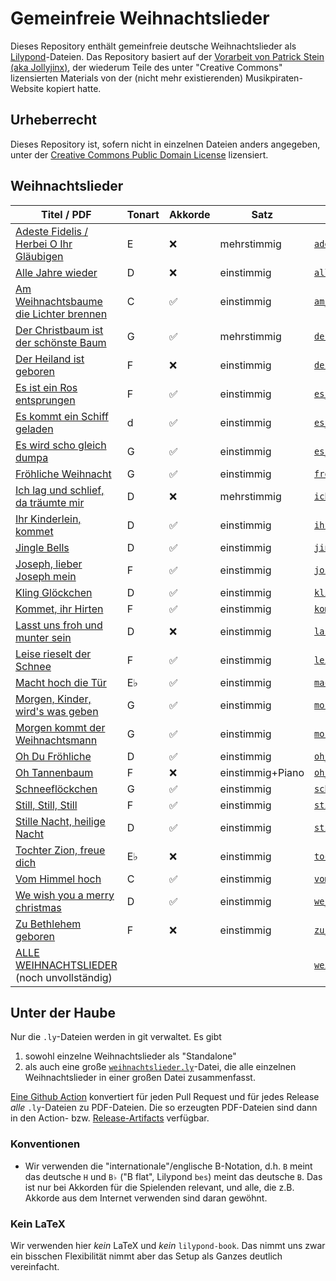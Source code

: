 # Gemeinfreie Weihnachtslieder

Dieses Repository enthält gemeinfreie deutsche Weihnachtslieder als [Lilypond](https://lilypond.org/)-Dateien.
Das Repository basiert auf der [Vorarbeit von Patrick Stein (aka Jollyjinx)](https://github.com/jollyjinx/kinder-wollen-singen),
der wiederum Teile des unter "Creative Commons" lizensierten Materials von der (nicht mehr existierenden) Musikpiraten-Website kopiert hatte.

## Urheberrecht
Dieses Repository ist, sofern nicht in einzelnen Dateien anders angegeben, unter der [Creative Commons Public Domain License](LICENSE) lizensiert.

## Weihnachtslieder

| Titel / PDF                                                                                                                                                        | Tonart | Akkorde | Satz             | Lilypond-Datei                                                                                                  |
|--------------------------------------------------------------------------------------------------------------------------------------------------------------------|--------|---------|------------------|-----------------------------------------------------------------------------------------------------------------|
| [Adeste Fidelis / Herbei O Ihr Gläubigen](https://github.com/ranacrocando/kinder-wollen-singen/releases/latest/download/adeste_fidelis.pdf)                        | E      | ❌       | mehrstimmig      | [`adeste_fidelis.ly`](books/weihnachtslieder/adeste_fidelis.ly)                                                 |
| [Alle Jahre wieder](https://github.com/ranacrocando/kinder-wollen-singen/releases/latest/download/alle_jahre_wieder.pdf)                                           | D      | ❌       | einstimmig       | [`alle_jahre_wieder.ly`](books/weihnachtslieder/alle_jahre_wieder.ly)                                           |
| [Am Weihnachtsbaume die Lichter brennen](https://github.com/ranacrocando/kinder-wollen-singen/releases/latest/download/am_weihnachtsbaume_die_lichter_brennen.pdf) | C      | ✅       | einstimmig       | [`am_weihnachtsbaume_die_lichter_brennen.ly`](books/weihnachtslieder/am_weihnachtsbaume_die_lichter_brennen.ly) |
| [Der Christbaum ist der schönste Baum](https://github.com/ranacrocando/kinder-wollen-singen/releases/latest/download/der_christbaum_ist_der_schoenste_baum.pdf)    | G      | ✅       | mehrstimmig      | [`der_christbaum_ist_der_schoenste_baum.ly`](books/weihnachtslieder/der_christbaum_ist_der_schoenste_baum.ly)   |
| [Der Heiland ist geboren](https://github.com/ranacrocando/kinder-wollen-singen/releases/latest/download/der_heiland_ist_geboren.pdf)                               | F      | ❌       | einstimmig       | [`der_heiland_ist_geboren.ly`](books/weihnachtslieder/der_heiland_ist_geboren.ly)                               |
| [Es ist ein Ros entsprungen](https://github.com/ranacrocando/kinder-wollen-singen/releases/latest/download/es_ist_ein_ros_entsprungen-einstimmig.pdf)              | F      | ✅       | einstimmig       | [`es_ist_ein_ros_entsprungen-einstimmig.ly`](books/weihnachtslieder/es_ist_ein_ros_entsprungen-einstimmig.ly)   |
| [Es kommt ein Schiff geladen](https://github.com/ranacrocando/kinder-wollen-singen/releases/latest/download/es_kommt_ein_schiff_geladen.pdf)                       | d      | ✅       | einstimmig       | [`es_kommt_ein_schiff_geladen.ly`](books/weihnachtslieder/es_kommt_ein_schiff_geladen.ly)                       |
| [Es wird scho gleich dumpa](https://github.com/ranacrocando/kinder-wollen-singen/releases/latest/download/es_wird_scho_gleich_dumpa.pdf)                           | G      | ✅       | einstimmig       | [`es_wird_scho_gleich_dumpa.ly`](books/weihnachtslieder/es_wird_scho_gleich_dumpa.ly)                           |
| [Fröhliche Weihnacht](https://github.com/ranacrocando/kinder-wollen-singen/releases/latest/download/froehliche_weihnacht.pdf)                                      | G      | ✅       | einstimmig       | [`froehliche_weihnacht.ly`](books/weihnachtslieder/froehliche_weihnacht.ly)                                     |
| [Ich lag und schlief, da träumte mir](https://github.com/ranacrocando/kinder-wollen-singen/releases/latest/download/ich_lag_und_schlief_da_traeumte_mir.pdf)       | D      | ❌       | mehrstimmig      | [`ich_lag_und_schlief_da_traeumte_mir.ly`](books/weihnachtslieder/ich_lag_und_schlief_da_traeumte_mir.ly)       |
| [Ihr Kinderlein, kommet](https://github.com/ranacrocando/kinder-wollen-singen/releases/latest/download/ihr_kinderlein_kommet.pdf)                                  | D      | ✅       | einstimmig       | [`ihr_kinderlein_kommet.ly`](books/weihnachtslieder/ihr_kinderlein_kommet.ly)                                   |
| [Jingle Bells](https://github.com/ranacrocando/kinder-wollen-singen/releases/latest/download/jingle_bells.pdf)                                                     | D      | ✅       | einstimmig       | [`jingle_bells.ly`](books/weihnachtslieder/jingle_bells.ly)                                                     |
| [Joseph, lieber Joseph mein](https://github.com/ranacrocando/kinder-wollen-singen/releases/latest/download/joseph_lieber_joseph_mein.pdf)                          | F      | ✅       | einstimmig       | [`joseph_lieber_joseph_mein.ly`](books/weihnachtslieder/joseph_lieber_joseph_mein.ly)                           |
| [Kling Glöckchen](https://github.com/ranacrocando/kinder-wollen-singen/releases/latest/download/kling_gloeckchen.pdf)                                              | D      | ✅       | einstimmig       | [`kling_gloeckchen.ly`](books/weihnachtslieder/kling_gloeckchen.ly)                                             |
| [Kommet, ihr Hirten](https://github.com/ranacrocando/kinder-wollen-singen/releases/latest/download/kommet_ihr_hirten.pdf)                                          | F      | ✅       | einstimmig       | [`kommet_ihr_hirten.ly`](books/weihnachtslieder/kommet_ihr_hirten.ly)                                           |
| [Lasst uns froh und munter sein](https://github.com/ranacrocando/kinder-wollen-singen/releases/latest/download/lasst_uns_froh_und_munter_sein.pdf)                 | D      | ❌       | einstimmig       | [`lasst_uns_froh_und_munter_sein.ly`](books/weihnachtslieder/lasst_uns_froh_und_munter_sein.ly)                 |
| [Leise rieselt der Schnee](https://github.com/ranacrocando/kinder-wollen-singen/releases/latest/download/leise_rieselt_der_schnee.pdf)                             | F      | ✅       | einstimmig       | [`leise_rieselt_der_schnee.ly`](books/weihnachtslieder/leise_rieselt_der_schnee.ly)                             |
| [Macht hoch die Tür](https://github.com/ranacrocando/kinder-wollen-singen/releases/latest/download/macht_hoch_die_tuer.pdf)                                        | E♭     | ✅       | einstimmig       | [`macht_hoch_die_tuer.ly`](books/weihnachtslieder/macht_hoch_die_tuer.ly)                                       |
| [Morgen, Kinder, wird's was geben](https://github.com/ranacrocando/kinder-wollen-singen/releases/latest/download/morgen_kinder_wirds_was_geben.pdf)                | G      | ✅       | einstimmig       | [`morgen_kinder_wirds_was_geben.ly`](books/weihnachtslieder/morgen_kinder_wirds_was_geben.ly)                   |
| [Morgen kommt der Weihnachtsmann](https://github.com/ranacrocando/kinder-wollen-singen/releases/latest/download/morgen_kommt_der_weihnachtsmann.pdf)               | G      | ✅       | einstimmig       | [`morgen_kommt_der_weihnachtsmann.ly`](books/weihnachtslieder/morgen_kommt_der_weihnachtsmann.ly)               |
| [Oh Du Fröhliche](https://github.com/ranacrocando/kinder-wollen-singen/releases/latest/download/oh_du_froehliche.pdf)                                              | D      | ✅       | einstimmig       | [`oh_du_froehliche.ly`](books/weihnachtslieder/oh_du_froehliche.ly)                                             |
| [Oh Tannenbaum](https://github.com/ranacrocando/kinder-wollen-singen/releases/latest/download/oh_tannenbaum.pdf)                                                   | F      | ❌       | einstimmig+Piano | [`oh_tannenbaum.ly`](books/weihnachtslieder/oh_tannenbaum.ly)                                                   |
| [Schneeflöckchen](https://github.com/ranacrocando/kinder-wollen-singen/releases/latest/download/schneefloeckchen.pdf)                                              | G      | ✅       | einstimmig       | [`schneefloeckchen.ly`](books/weihnachtslieder/schneefloeckchen.ly)                                             |
| [Still, Still, Still](https://github.com/ranacrocando/kinder-wollen-singen/releases/latest/download/still_still_still.pdf)                                         | F      | ✅       | einstimmig       | [`still_still_still.ly`](books/weihnachtslieder/still_still_still.ly)                                           |
| [Stille Nacht, heilige Nacht](https://github.com/ranacrocando/kinder-wollen-singen/releases/latest/download/stille_nacht_heilige_nacht.pdf)                        | D      | ✅       | einstimmig       | [`stille_nacht_heilige_nacht.ly`](books/weihnachtslieder/stille_nacht_heilige_nacht.ly)                         |
| [Tochter Zion, freue dich](https://github.com/ranacrocando/kinder-wollen-singen/releases/latest/download/tochter_zion_freue_dich.pdf)                              | E♭     | ❌       | einstimmig       | [`tochter_zion_freue_dich.ly`](books/weihnachtslieder/tochter_zion_freue_dich.ly)                               |
| [Vom Himmel hoch](https://github.com/ranacrocando/kinder-wollen-singen/releases/latest/download/vom_himmel_hoch.pdf)                                               | C      | ✅       | einstimmig       | [`vom_himmel_hoch.ly`](books/weihnachtslieder/vom_himmel_hoch.ly)                                               |
| [We wish you a merry christmas](https://github.com/ranacrocando/kinder-wollen-singen/releases/latest/download/we_wish_you_a_merry_christmas.pdf)                   | D      | ✅       | einstimmig       | [`we_wish_you_a_merry_christmas.ly`](books/weihnachtslieder/we_wish_you_a_merry_christmas.ly)                   |
| [Zu Bethlehem geboren](https://github.com/ranacrocando/kinder-wollen-singen/releases/latest/download/zu_bethlehem_geboren.pdf)                                     | F      | ❌       | einstimmig       | [`zu_bethlehem_geboren.ly`](books/weihnachtslieder/zu_bethlehem_geboren.ly)                                     |
| [ALLE WEIHNACHTSLIEDER](https://github.com/ranacrocando/kinder-wollen-singen/releases/latest/download/weihnachtslieder.pdf) (noch unvollständig)                   |        |         |                  | [`weihnachtslieder.ly`](books/weihnachtslieder.ly)                                                              |

## Unter der Haube
Nur die `.ly`-Dateien werden in git verwaltet.
Es gibt
1. sowohl einzelne Weihnachtslieder als "Standalone"
2. als auch eine große [`weihnachtslieder.ly`](books/weihnachtslieder.ly)-Datei, die alle einzelnen Weihnachtslieder in einer großen Datei zusammenfasst.

[Eine Github Action](.github/workflows/release-pdf.yml) konvertiert für jeden Pull Request und für jedes Release _alle_ `.ly`-Dateien zu PDF-Dateien.
Die so erzeugten PDF-Dateien sind dann in den Action- bzw. [Release-Artifacts](https://github.com/ranacrocando/kinder-wollen-singen/releases) verfügbar.

### Konventionen
* Wir verwenden die "internationale"/englische B-Notation, d.h. `B` meint das deutsche `H` und `B♭` ("B flat", Lilypond `bes`) meint das deutsche `B`. Das ist nur bei Akkorden für die Spielenden relevant, und alle, die z.B. Akkorde aus dem Internet verwenden sind daran gewöhnt.

### Kein LaTeX
Wir verwenden hier _kein_ LaTeX und _kein_ `lilypond-book`.
Das nimmt uns zwar ein bisschen Flexibilität nimmt aber das Setup als Ganzes deutlich vereinfacht.
